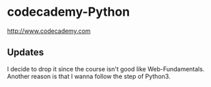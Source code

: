 codecademy-Python
=================
http://www.codecademy.com

Updates
-----------------
I decide to drop it since the course isn't good like Web-Fundamentals. Another reason is that I wanna follow the step of Python3.
